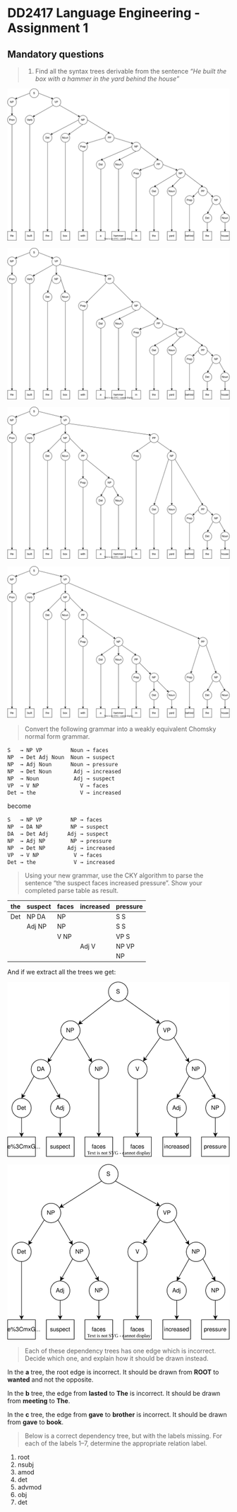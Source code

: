 # DD2417 Language Engineering - Assignment 1

## Mandatory questions

> 1. Find all the syntax trees derivable from the sentence *“He built the box with a hammer in the yard behind the house”*

![Syntax tree 1](graph/1-syntax-tree-1.svg)

![Syntax tree 2](graph/1-syntax-tree-2.svg)

![Syntax tree 3](graph/1-syntax-tree-3.svg)

![Syntax tree 4](graph/1-syntax-tree-4.svg)

> Convert the following grammar into a weakly equivalent Chomsky normal form grammar.

```grammar
S   → NP VP         Noun → faces
NP  → Det Adj Noun  Noun → suspect
NP  → Adj Noun      Noun → pressure
NP  → Det Noun       Adj → increased
NP  → Noun           Adj → suspect
VP  → V NP             V → faces
Det → the              V → increased
```

become

```grammar
S   → NP VP         NP → faces
NP  → DA NP         NP → suspect
DA  → Det Adj      Adj → suspect
NP  → Adj NP        NP → pressure
NP  → Det NP       Adj → increased
VP  → V NP           V → faces
Det → the            V → increased
```

> Using your new grammar, use the CKY algorithm to parse the sentence “the suspect faces increased pressure”. Show your completed parse table as result.

| the | suspect | faces | increased | pressure |
| --- | ------- | ----- | --------- | -------- |
| Det | NP DA   | NP    |           | S S      |
|     | Adj NP  | NP    |           | S S      |
|     |         | V NP  |           | VP S     |
|     |         |       | Adj V     | NP VP    |
|     |         |       |           | NP       |

And if we extract all the trees we get:

![CKY tree 1](graph/2-CKY-tree-1.svg)

![CKY tree 2](graph/2-CKY-tree-2.svg)

> Each of these dependency trees has one edge which is incorrect. Decide which one, and explain how it should be drawn instead.

In the **a** tree, the root edge is incorrect. It should be drawn from **ROOT** to **wanted** and not the opposite.

In the **b** tree, the edge from **lasted** to **The** is incorrect. It should be drawn from **meeting** to **The**.

In the **c** tree, the edge from **gave** to **brother** is incorrect. It should be drawn from **gave** to **book**.

> Below is a correct dependency tree, but with the labels missing. For each of the labels 1–7, determine the appropriate relation label.

1. root
2. nsubj
3. amod
4. det
5. advmod
6. obj
7. det
